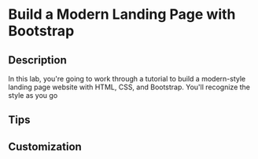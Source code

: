 # Build a Modern Landing Page with Bootstrap

## Description

In this lab, you're going to work through a tutorial to build a modern-style landing page website with HTML, CSS, and Bootstrap. You'll recognize the style as you go

## Tips


## Customization
